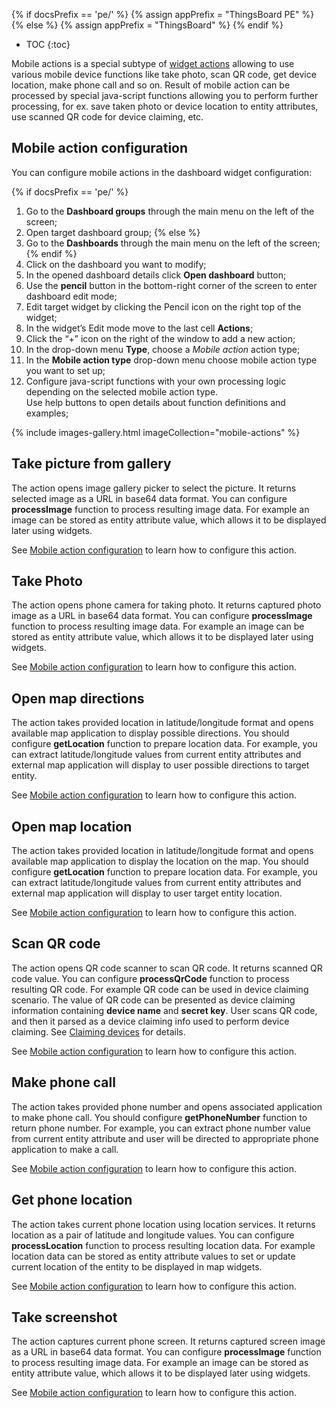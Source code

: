 {% if docsPrefix == 'pe/' %}
{% assign appPrefix = "ThingsBoard PE" %}
{% else %}
{% assign appPrefix = "ThingsBoard" %}
{% endif %}
 
* TOC
{:toc}

Mobile actions is a special subtype of [widget actions](/docs{{docsPrefix}}/user-guide/ui/widget-actions/) allowing to use various mobile device functions
like take photo, scan QR code, get device location, make phone call and so on. Result of mobile action can be processed by special java-script functions allowing
you to perform further processing, for ex. save taken photo or device location to entity attributes, use scanned QR code for device claiming, etc.  

## Mobile action configuration

You can configure  mobile actions in the dashboard widget configuration:

{% if docsPrefix == 'pe/' %}
1. Go to the **Dashboard groups** through the main menu on the left of the screen;
2. Open target dashboard group;
{% else %}
3. Go to the **Dashboards** through the main menu on the left of the screen;
{% endif %}
4. Click on the dashboard you want to modify;
5. In the opened dashboard details click **Open dashboard** button;
6. Use the **pencil** button in the bottom-right corner of the screen to enter dashboard edit mode;
7. Edit target widget by clicking the Pencil icon on the right top of the widget;
8. In the widget’s Edit mode move to the last cell **Actions**;
9. Click the “+” icon on the right of the window to add a new action;
10. In the drop-down menu **Type**, choose a *Mobile action* action type;
11. In the **Mobile action type** drop-down menu choose mobile action type you want to set up;
12. Configure java-script functions with your own processing logic depending on the selected mobile action type.<br>Use help buttons to open details about function definitions and examples;   

{% include images-gallery.html imageCollection="mobile-actions" %}

## Take picture from gallery

The action opens image gallery picker to select the picture. It returns selected image as a URL in base64 data format.
You can configure **processImage** function to process resulting image data. For example an image can be stored as entity attribute value, which allows it to be displayed later using widgets.

See [Mobile action configuration](#mobile-action-configuration) to learn how to configure this action. 

## Take Photo

The action opens phone camera for taking photo. It returns captured photo image as a URL in base64 data format.
You can configure **processImage** function to process resulting image data. For example an image can be stored as entity attribute value, which allows it to be displayed later using widgets.

See [Mobile action configuration](#mobile-action-configuration) to learn how to configure this action.

## Open map directions

The action takes provided location in latitude/longitude format and opens available map application to display possible directions.
You should configure **getLocation** function to prepare location data.
For example, you can extract latitude/longitude values from current entity attributes and external map application will display to user possible directions to target entity.

See [Mobile action configuration](#mobile-action-configuration) to learn how to configure this action.

## Open map location

The action takes provided location in latitude/longitude format and opens available map application to display the location on the map.
You should configure **getLocation** function to prepare location data.
For example, you can extract latitude/longitude values from current entity attributes and external map application will display to user target entity location.

See [Mobile action configuration](#mobile-action-configuration) to learn how to configure this action.

## Scan QR code

The action opens QR code scanner to scan QR code. It returns scanned QR code value.
You can configure **processQrCode** function to process resulting QR code.
For example QR code can be used in device claiming scenario.
The value of QR code can be presented as device claiming information containing **device name** and **secret key**.
User scans QR code, and then it parsed as a device claiming info used to perform device claiming.
See [Claiming devices](/docs/{{docsPrefix}}user-guide/claiming-devices/) for details.

See [Mobile action configuration](#mobile-action-configuration) to learn how to configure this action.

## Make phone call

The action takes provided phone number and opens associated application to make phone call.
You should configure **getPhoneNumber** function to return phone number.
For example, you can extract phone number value from current entity attribute and user will be directed to appropriate phone application to make a call.

See [Mobile action configuration](#mobile-action-configuration) to learn how to configure this action.

## Get phone location

The action takes current phone location using location services. It returns location as a pair of latitude and longitude values.
You can configure **processLocation** function to process resulting location data.
For example location data can be stored as entity attribute values to set or update current location of the entity to be displayed in map widgets.

See [Mobile action configuration](#mobile-action-configuration) to learn how to configure this action.

## Take screenshot

The action captures current phone screen. It returns captured screen image as a URL in base64 data format.
You can configure **processImage** function to process resulting image data. For example an image can be stored as entity attribute value, which allows it to be displayed later using widgets.

See [Mobile action configuration](#mobile-action-configuration) to learn how to configure this action.
